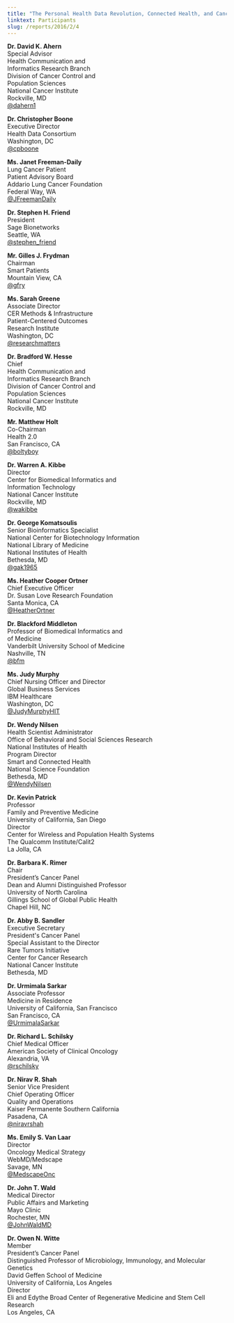 ```yaml
---
title: "The Personal Health Data Revolution, Connected Health, and Cancer"
linktext: Participants
slug: /reports/2016/2/4
---
```

<div class="full-report-container">
<div class="left-nav-container">
<left-navigation root="/reports/2016/2"></left-navigation>
</div>
<div class="report-container">

**Dr. David K. Ahern** \
Special Advisor \
Health Communication and \
Informatics Research Branch \
Division of Cancer Control and \
Population Sciences \
National Cancer Institute \
Rockville, MD \
[@dahern1](https://twitter.com/dahern1)

**Dr. Christopher Boone** \
Executive Director \
Health Data Consortium \
Washington, DC \
[@cpboone](https://twitter.com/cpboone)

**Ms. Janet Freeman-Daily** \
Lung Cancer Patient \
Patient Advisory Board \
Addario Lung Cancer Foundation \
Federal Way, WA \
[@JFreemanDaily](https://twitter.com/JFreemanDaily)

**Dr. Stephen H. Friend** \
President \
Sage Bionetworks \
Seattle, WA \
[@stephen_friend](https://twitter.com/stephen_friend)

**Mr. Gilles J. Frydman** \
Chairman \
Smart Patients \
Mountain View, CA \
[@gfry](https://twitter.com/gfry)

**Ms. Sarah Greene** \
Associate Director \
CER Methods & Infrastructure \
Patient-Centered Outcomes \
Research Institute \
Washington, DC \
[@researchmatters](https://twitter.com/researchmatters)

**Dr. Bradford W. Hesse** \
Chief \
Health Communication and \
Informatics Research Branch \
Division of Cancer Control and \
Population Sciences \
National Cancer Institute \
Rockville, MD

**Mr. Matthew Holt** \
Co-Chairman \
Health 2.0 \
San Francisco, CA \
[@boltyboy](https://twitter.com/boltyboy)

**Dr. Warren A. Kibbe** \
Director \
Center for Biomedical Informatics and \
Information Technology \
National Cancer Institute \
Rockville, MD \
[@wakibbe](https://twitter.com/wakibbe)

**Dr. George Komatsoulis** \
Senior Bioinformatics Specialist \
National Center for Biotechnology Information \
National Library of Medicine \
National Institutes of Health \
Bethesda, MD \
[@gak1965](https://twitter.com/gak196)

**Ms. Heather Cooper Ortner** \
Chief Executive Officer \
Dr. Susan Love Research Foundation \
Santa Monica, CA \
[@HeatherOrtner](https://twitter.com/HeatherOrtner)

**Dr. Blackford Middleton** \
Professor of Biomedical Informatics and \
of Medicine \
Vanderbilt University School of Medicine \
Nashville, TN \
[@bfm](https://twitter.com/bfm)

**Ms. Judy Murphy** \
Chief Nursing Officer and Director \
Global Business Services \
IBM Healthcare \
Washington, DC \
[@JudyMurphyHIT](https://twitter.com/JudyMurphyHIT)

**Dr. Wendy Nilsen** \
Health Scientist Administrator \
Office of Behavioral and Social Sciences Research \
National Institutes of Health \
Program Director \
Smart and Connected Health \
National Science Foundation \
Bethesda, MD \
[@WendyNilsen](https://twitter.com/WendyNilsen)

**Dr. Kevin Patrick** \
Professor \
Family and Preventive Medicine \
University of California, San Diego \
Director \
Center for Wireless and Population Health Systems \
The Qualcomm Institute/Calit2 \
La Jolla, CA

**Dr. Barbara K. Rimer** \
Chair \
President’s Cancer Panel \
Dean and Alumni Distinguished Professor \
University of North Carolina \
Gillings School of Global Public Health \
Chapel Hill, NC

**Dr. Abby B. Sandler** \
Executive Secretary \
President's Cancer Panel \
Special Assistant to the Director \
Rare Tumors Initiative \
Center for Cancer Research \
National Cancer Institute \
Bethesda, MD

**Dr. Urmimala Sarkar** \
Associate Professor \
Medicine in Residence \
University of California, San Francisco \
San Francisco, CA \
[@UrmimalaSarkar](https://twitter.com/UrmimalaSarkar)

**Dr. Richard L. Schilsky** \
Chief Medical Officer \
American Society of Clinical Oncology \
Alexandria, VA \
[@rschilsky](https://twitter.com/rschilsky)

**Dr. Nirav R. Shah** \
Senior Vice President \
Chief Operating Officer \
Quality and Operations \
Kaiser Permanente Southern California \
Pasadena, CA \
[@niravrshah](https://twitter.com/niravrshah)

**Ms. Emily S. Van Laar** \
Director \
Oncology Medical Strategy \
WebMD/Medscape \
Savage, MN \
[@MedscapeOnc](https://twitter.com/MedscapeOnc)

**Dr. John T. Wald** \
Medical Director \
Public Affairs and Marketing \
Mayo Clinic \
Rochester, MN \
[@JohnWaldMD](https://twitter.comJohnWaldMD)

**Dr. Owen N. Witte** \
Member \
President’s Cancer Panel \
Distinguished Professor of Microbiology, Immunology, and Molecular Genetics \
David Geffen School of Medicine \
University of California, Los Angeles \
Director \
Eli and Edythe Broad Center of Regenerative Medicine and Stem Cell Research \
Los Angeles, CA

</div>
</div>
